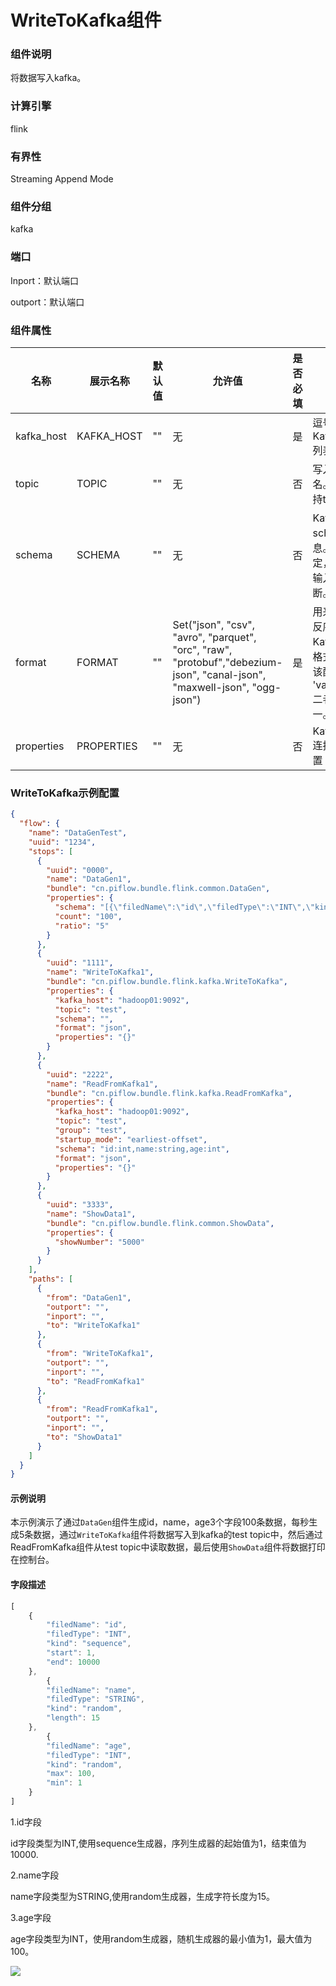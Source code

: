 # WriteToKafka组件

### 组件说明

将数据写入kafka。

### 计算引擎

flink

### 有界性

Streaming Append Mode

### 组件分组

kafka

### 端口

Inport：默认端口

outport：默认端口

### 组件属性

| 名称         | 展示名称       | 默认值 | 允许值                                                                                                                       | 是否必填 | 描述                                                   | 例子                         |
| ---------- | ---------- | --- | ------------------------------------------------------------------------------------------------------------------------- | ---- | ---------------------------------------------------- | -------------------------- |
| kafka_host | KAFKA_HOST | ""  | 无                                                                                                                         | 是    | 逗号分隔的Kafka broker列表。                                 | 127.0.0.1:9092             |
| topic      | TOPIC      | ""  | 无                                                                                                                         | 否    | 写入的topic名。注意不支持topic列表。                              | test                       |
| schema     | SCHEMA     | ""  | 无                                                                                                                         | 否    | Kafka消息的schema信息。若不指定，将从上游输入数据推断。                    | id:int,name:string,age:int |
| format     | FORMAT     | ""  | Set("json", "csv", "avro", "parquet", "orc", "raw", "protobuf","debezium-json", "canal-json", "maxwell-json", "ogg-json") | 是    | 用来序列化或反序列化Kafka消息的格式。注意：该配置项和 'value.format' 二者必需其一。 | json                       |
| properties | PROPERTIES | ""  | 无                                                                                                                         | 否    | Kafka source连接器其他配置                                  |                            |

### WriteToKafka示例配置

```json
{
  "flow": {
    "name": "DataGenTest",
    "uuid": "1234",
    "stops": [
      {
        "uuid": "0000",
        "name": "DataGen1",
        "bundle": "cn.piflow.bundle.flink.common.DataGen",
        "properties": {
          "schema": "[{\"filedName\":\"id\",\"filedType\":\"INT\",\"kind\":\"sequence\",\"start\":1,\"end\":10000},{\"filedName\":\"name\",\"filedType\":\"STRING\",\"kind\":\"random\",\"length\":15},{\"filedName\":\"age\",\"filedType\":\"INT\",\"kind\":\"random\",\"max\":100,\"min\":1}]",
          "count": "100",
          "ratio": "5"
        }
      },
      {
        "uuid": "1111",
        "name": "WriteToKafka1",
        "bundle": "cn.piflow.bundle.flink.kafka.WriteToKafka",
        "properties": {
          "kafka_host": "hadoop01:9092",
          "topic": "test",
          "schema": "",
          "format": "json",
          "properties": "{}"
        }
      },
      {
        "uuid": "2222",
        "name": "ReadFromKafka1",
        "bundle": "cn.piflow.bundle.flink.kafka.ReadFromKafka",
        "properties": {
          "kafka_host": "hadoop01:9092",
          "topic": "test",
          "group": "test",
          "startup_mode": "earliest-offset",
          "schema": "id:int,name:string,age:int",
          "format": "json",
          "properties": "{}"
        }
      },
      {
        "uuid": "3333",
        "name": "ShowData1",
        "bundle": "cn.piflow.bundle.flink.common.ShowData",
        "properties": {
          "showNumber": "5000"
        }
      }
    ],
    "paths": [
      {
        "from": "DataGen1",
        "outport": "",
        "inport": "",
        "to": "WriteToKafka1"
      },
      {
        "from": "WriteToKafka1",
        "outport": "",
        "inport": "",
        "to": "ReadFromKafka1"
      },
      {
        "from": "ReadFromKafka1",
        "outport": "",
        "inport": "",
        "to": "ShowData1"
      }
    ]
  }
}
```

#### 示例说明

本示例演示了通过`DataGen`组件生成id，name，age3个字段100条数据，每秒生成5条数据，通过`WriteToKafka`组件将数据写入到kafka的test topic中，然后通过ReadFromKafka组件从test topic中读取数据，最后使用`ShowData`组件将数据打印在控制台。

#### 字段描述

```js
[
    {       
        "filedName": "id",
        "filedType": "INT",
        "kind": "sequence",
        "start": 1,
        "end": 10000
    },
        {       
        "filedName": "name",
        "filedType": "STRING",
        "kind": "random",
        "length": 15
    },
        {       
        "filedName": "age",
        "filedType": "INT",
        "kind": "random",
        "max": 100,
        "min": 1
    } 
]
```

1.id字段

id字段类型为INT,使用sequence生成器，序列生成器的起始值为1，结束值为10000.

2.name字段

name字段类型为STRING,使用random生成器，生成字符长度为15。

3.age字段

age字段类型为INT，使用random生成器，随机生成器的最小值为1，最大值为100。

![](https://cdn.jsdelivr.net/gh/mayi295940/blog_pic_ma@main/img/piflowx/stop/flink/kafkakafka%E6%BC%94%E7%A4%BA%E8%A7%86%E9%A2%91.gif)
